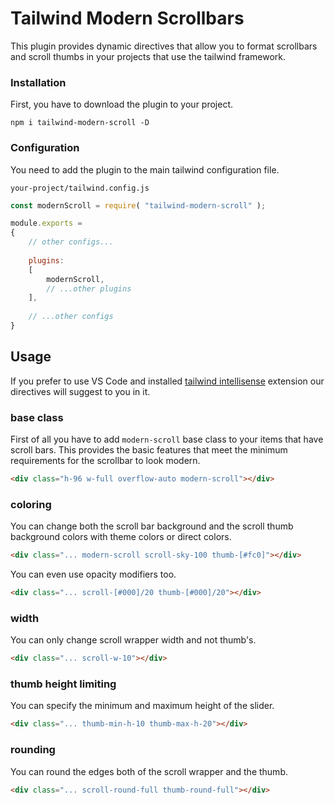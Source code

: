 # Tailwind Modern Scrollbars
This plugin provides dynamic directives that allow you to format scrollbars and scroll thumbs in your projects that use the tailwind framework.

### Installation
First, you have to download the plugin to your project.

`npm i tailwind-modern-scroll -D`

### Configuration
You need to add the plugin to the main tailwind configuration file.

`your-project/tailwind.config.js`
```js
const modernScroll = require( "tailwind-modern-scroll" );

module.exports =
{
	// other configs...
	
	plugins:
	[
		modernScroll,
		// ...other plugins
	],
	
	// ...other configs
}
```

## Usage
If you prefer to use VS Code and installed [tailwind intellisense](https://marketplace.visualstudio.com/items?itemName=bradlc.vscode-tailwindcss) extension our directives will suggest to you in it.

### base class
First of all you have to add `modern-scroll` base class to your items that have scroll bars. This provides the basic features that meet the minimum requirements for the scrollbar to look modern. 

```html
<div class="h-96 w-full overflow-auto modern-scroll"></div>
```

### coloring
You can change both the scroll bar background and the scroll thumb background colors with theme colors or direct colors.

```html
<div class="... modern-scroll scroll-sky-100 thumb-[#fc0]"></div>
```

You can even use opacity modifiers too.

```html
<div class="... scroll-[#000]/20 thumb-[#000]/20"></div>
```

### width
You can only change scroll wrapper width and not thumb's.

```html
<div class="... scroll-w-10"></div>
```

### thumb height limiting
You can specify the minimum and maximum height of the slider.

```html
<div class="... thumb-min-h-10 thumb-max-h-20"></div>
```

### rounding
You can round the edges both of the scroll wrapper and the thumb.

```html
<div class="... scroll-round-full thumb-round-full"></div>
```
